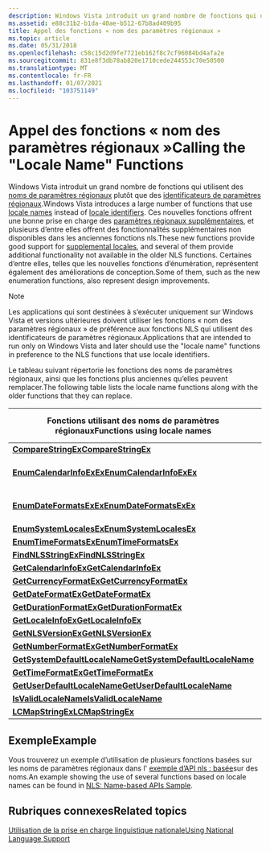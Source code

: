 ```yaml
---
description: Windows Vista introduit un grand nombre de fonctions qui utilisent des noms de paramètres régionaux plutôt que des identificateurs de paramètres régionaux.
ms.assetid: e88c31b2-b1da-40ae-b512-67b8ad409b95
title: Appel des fonctions « nom des paramètres régionaux »
ms.topic: article
ms.date: 05/31/2018
ms.openlocfilehash: c58c15d2d9fe7721eb162f8c7cf96084bd4afa2e
ms.sourcegitcommit: 831e8f3db78ab820e1710cede244553c70e50500
ms.translationtype: MT
ms.contentlocale: fr-FR
ms.lasthandoff: 01/07/2021
ms.locfileid: "103751149"
---
```

# <a name="calling-the-locale-name-functions"></a><span data-ttu-id="f6f86-103">Appel des fonctions « nom des paramètres régionaux »</span><span class="sxs-lookup"><span data-stu-id="f6f86-103">Calling the "Locale Name" Functions</span></span>

<span data-ttu-id="f6f86-104">Windows Vista introduit un grand nombre de fonctions qui utilisent des [noms de paramètres régionaux](locale-names.md) plutôt que des [identificateurs de paramètres régionaux](locale-identifiers.md).</span><span class="sxs-lookup"><span data-stu-id="f6f86-104">Windows Vista introduces a large number of functions that use [locale names](locale-names.md) instead of [locale identifiers](locale-identifiers.md).</span></span> <span data-ttu-id="f6f86-105">Ces nouvelles fonctions offrent une bonne prise en charge des [paramètres régionaux supplémentaires](custom-locales.md), et plusieurs d’entre elles offrent des fonctionnalités supplémentaires non disponibles dans les anciennes fonctions nls.</span><span class="sxs-lookup"><span data-stu-id="f6f86-105">These new functions provide good support for [supplemental locales](custom-locales.md), and several of them provide additional functionality not available in the older NLS functions.</span></span> <span data-ttu-id="f6f86-106">Certaines d’entre elles, telles que les nouvelles fonctions d’énumération, représentent également des améliorations de conception.</span><span class="sxs-lookup"><span data-stu-id="f6f86-106">Some of them, such as the new enumeration functions, also represent design improvements.</span></span>

> [!Note]  
> <span data-ttu-id="f6f86-107">Les applications qui sont destinées à s’exécuter uniquement sur Windows Vista et versions ultérieures doivent utiliser les fonctions « nom des paramètres régionaux » de préférence aux fonctions NLS qui utilisent des identificateurs de paramètres régionaux.</span><span class="sxs-lookup"><span data-stu-id="f6f86-107">Applications that are intended to run only on Windows Vista and later should use the "locale name" functions in preference to the NLS functions that use locale identifiers.</span></span>

 

<span data-ttu-id="f6f86-108">Le tableau suivant répertorie les fonctions des noms de paramètres régionaux, ainsi que les fonctions plus anciennes qu’elles peuvent remplacer.</span><span class="sxs-lookup"><span data-stu-id="f6f86-108">The following table lists the locale name functions along with the older functions that they can replace.</span></span>



| <span data-ttu-id="f6f86-109">Fonctions utilisant des noms de paramètres régionaux</span><span class="sxs-lookup"><span data-stu-id="f6f86-109">Functions using locale names</span></span>                                     | <span data-ttu-id="f6f86-110">Fonctions utilisant des identificateurs de paramètres régionaux</span><span class="sxs-lookup"><span data-stu-id="f6f86-110">Functions using locale identifiers</span></span>                                                             |
|------------------------------------------------------------------|------------------------------------------------------------------------------------------------|
| [<span data-ttu-id="f6f86-111">**CompareStringEx**</span><span class="sxs-lookup"><span data-stu-id="f6f86-111">**CompareStringEx**</span></span>](/windows/desktop/api/Stringapiset/nf-stringapiset-comparestringex)                       | [<span data-ttu-id="f6f86-112">**CompareString**</span><span class="sxs-lookup"><span data-stu-id="f6f86-112">**CompareString**</span></span>](/windows/win32/api/stringapiset/nf-stringapiset-comparestringw)                                                         |
| [<span data-ttu-id="f6f86-113">**EnumCalendarInfoExEx**</span><span class="sxs-lookup"><span data-stu-id="f6f86-113">**EnumCalendarInfoExEx**</span></span>](/windows/desktop/api/Winnls/nf-winnls-enumcalendarinfoexex)             | <span data-ttu-id="f6f86-114">[**EnumCalendarInfo**](/windows/desktop/api/Winnls/nf-winnls-enumcalendarinfoa), [ **EnumCalendarInfoEx**](/windows/desktop/api/Winnls/nf-winnls-enumcalendarinfoexa)</span><span class="sxs-lookup"><span data-stu-id="f6f86-114">[**EnumCalendarInfo**](/windows/desktop/api/Winnls/nf-winnls-enumcalendarinfoa), [**EnumCalendarInfoEx**](/windows/desktop/api/Winnls/nf-winnls-enumcalendarinfoexa)</span></span> |
| [<span data-ttu-id="f6f86-115">**EnumDateFormatsExEx**</span><span class="sxs-lookup"><span data-stu-id="f6f86-115">**EnumDateFormatsExEx**</span></span>](/windows/desktop/api/Winnls/nf-winnls-enumdateformatsexex)               | <span data-ttu-id="f6f86-116">[**EnumDateFormats**](/windows/desktop/api/Winnls/nf-winnls-enumdateformatsa), [ **EnumDateFormatsEx**](/windows/desktop/api/Winnls/nf-winnls-enumdateformatsexa)</span><span class="sxs-lookup"><span data-stu-id="f6f86-116">[**EnumDateFormats**](/windows/desktop/api/Winnls/nf-winnls-enumdateformatsa), [**EnumDateFormatsEx**](/windows/desktop/api/Winnls/nf-winnls-enumdateformatsexa)</span></span>     |
| [<span data-ttu-id="f6f86-117">**EnumSystemLocalesEx**</span><span class="sxs-lookup"><span data-stu-id="f6f86-117">**EnumSystemLocalesEx**</span></span>](/windows/desktop/api/Winnls/nf-winnls-enumsystemlocalesex)               | [<span data-ttu-id="f6f86-118">**EnumSystemLocales**</span><span class="sxs-lookup"><span data-stu-id="f6f86-118">**EnumSystemLocales**</span></span>](/windows/desktop/api/Winnls/nf-winnls-enumsystemlocalesa)                                                 |
| [<span data-ttu-id="f6f86-119">**EnumTimeFormatsEx**</span><span class="sxs-lookup"><span data-stu-id="f6f86-119">**EnumTimeFormatsEx**</span></span>](/windows/desktop/api/Winnls/nf-winnls-enumtimeformatsex)                   | [<span data-ttu-id="f6f86-120">**EnumTimeFormats**</span><span class="sxs-lookup"><span data-stu-id="f6f86-120">**EnumTimeFormats**</span></span>](/windows/desktop/api/Winnls/nf-winnls-enumtimeformatsa)                                                     |
| [<span data-ttu-id="f6f86-121">**FindNLSStringEx**</span><span class="sxs-lookup"><span data-stu-id="f6f86-121">**FindNLSStringEx**</span></span>](/windows/desktop/api/Winnls/nf-winnls-findnlsstringex)                       | [<span data-ttu-id="f6f86-122">**FindNLSString**</span><span class="sxs-lookup"><span data-stu-id="f6f86-122">**FindNLSString**</span></span>](/windows/desktop/api/Winnls/nf-winnls-findnlsstring)                                                         |
| [<span data-ttu-id="f6f86-123">**GetCalendarInfoEx**</span><span class="sxs-lookup"><span data-stu-id="f6f86-123">**GetCalendarInfoEx**</span></span>](/windows/desktop/api/Winnls/nf-winnls-getcalendarinfoex)                   | [<span data-ttu-id="f6f86-124">**GetCalendarInfo**</span><span class="sxs-lookup"><span data-stu-id="f6f86-124">**GetCalendarInfo**</span></span>](/windows/desktop/api/Winnls/nf-winnls-getcalendarinfoa)                                                     |
| [<span data-ttu-id="f6f86-125">**GetCurrencyFormatEx**</span><span class="sxs-lookup"><span data-stu-id="f6f86-125">**GetCurrencyFormatEx**</span></span>](/windows/desktop/api/Winnls/nf-winnls-getcurrencyformatex)               | [<span data-ttu-id="f6f86-126">**GetCurrencyFormat**</span><span class="sxs-lookup"><span data-stu-id="f6f86-126">**GetCurrencyFormat**</span></span>](/windows/desktop/api/Winnls/nf-winnls-getcurrencyformata)                                                 |
| [<span data-ttu-id="f6f86-127">**GetDateFormatEx**</span><span class="sxs-lookup"><span data-stu-id="f6f86-127">**GetDateFormatEx**</span></span>](/windows/desktop/api/datetimeapi/nf-datetimeapi-getdateformatex)                       | [<span data-ttu-id="f6f86-128">**GetDateFormat**</span><span class="sxs-lookup"><span data-stu-id="f6f86-128">**GetDateFormat**</span></span>](/windows/desktop/api/datetimeapi/nf-datetimeapi-getdateformata)                                                         |
| [<span data-ttu-id="f6f86-129">**GetDurationFormatEx**</span><span class="sxs-lookup"><span data-stu-id="f6f86-129">**GetDurationFormatEx**</span></span>](/windows/desktop/api/Winnls/nf-winnls-getdurationformatex)               | [<span data-ttu-id="f6f86-130">**GetDurationFormat**</span><span class="sxs-lookup"><span data-stu-id="f6f86-130">**GetDurationFormat**</span></span>](/windows/desktop/api/Winnls/nf-winnls-getdurationformat)                                                 |
| [<span data-ttu-id="f6f86-131">**GetLocaleInfoEx**</span><span class="sxs-lookup"><span data-stu-id="f6f86-131">**GetLocaleInfoEx**</span></span>](/windows/desktop/api/Winnls/nf-winnls-getlocaleinfoex)                       | [<span data-ttu-id="f6f86-132">**GetLocaleInfo**</span><span class="sxs-lookup"><span data-stu-id="f6f86-132">**GetLocaleInfo**</span></span>](/windows/desktop/api/Winnls/nf-winnls-getlocaleinfoa)                                                         |
| [<span data-ttu-id="f6f86-133">**GetNLSVersionEx**</span><span class="sxs-lookup"><span data-stu-id="f6f86-133">**GetNLSVersionEx**</span></span>](/windows/desktop/api/Winnls/nf-winnls-getnlsversionex)                       | [<span data-ttu-id="f6f86-134">**GetNLSVersion**</span><span class="sxs-lookup"><span data-stu-id="f6f86-134">**GetNLSVersion**</span></span>](/windows/desktop/api/Winnls/nf-winnls-getnlsversion)                                                         |
| [<span data-ttu-id="f6f86-135">**GetNumberFormatEx**</span><span class="sxs-lookup"><span data-stu-id="f6f86-135">**GetNumberFormatEx**</span></span>](/windows/desktop/api/Winnls/nf-winnls-getnumberformatex)                   | [<span data-ttu-id="f6f86-136">**GetNumberFormat**</span><span class="sxs-lookup"><span data-stu-id="f6f86-136">**GetNumberFormat**</span></span>](/windows/desktop/api/Winnls/nf-winnls-getnumberformata)                                                     |
| [<span data-ttu-id="f6f86-137">**GetSystemDefaultLocaleName**</span><span class="sxs-lookup"><span data-stu-id="f6f86-137">**GetSystemDefaultLocaleName**</span></span>](/windows/desktop/api/Winnls/nf-winnls-getsystemdefaultlocalename) | [<span data-ttu-id="f6f86-138">**GetSystemDefaultLCID**</span><span class="sxs-lookup"><span data-stu-id="f6f86-138">**GetSystemDefaultLCID**</span></span>](/windows/desktop/api/Winnls/nf-winnls-getsystemdefaultlcid)                                           |
| [<span data-ttu-id="f6f86-139">**GetTimeFormatEx**</span><span class="sxs-lookup"><span data-stu-id="f6f86-139">**GetTimeFormatEx**</span></span>](/windows/desktop/api/datetimeapi/nf-datetimeapi-gettimeformatex)                       | [<span data-ttu-id="f6f86-140">**GetTimeFormat**</span><span class="sxs-lookup"><span data-stu-id="f6f86-140">**GetTimeFormat**</span></span>](/windows/desktop/api/datetimeapi/nf-datetimeapi-gettimeformata)                                                         |
| [<span data-ttu-id="f6f86-141">**GetUserDefaultLocaleName**</span><span class="sxs-lookup"><span data-stu-id="f6f86-141">**GetUserDefaultLocaleName**</span></span>](/windows/desktop/api/Winnls/nf-winnls-getuserdefaultlocalename)     | [<span data-ttu-id="f6f86-142">**GetUserDefaultLCID**</span><span class="sxs-lookup"><span data-stu-id="f6f86-142">**GetUserDefaultLCID**</span></span>](/windows/desktop/api/Winnls/nf-winnls-getuserdefaultlcid)                                               |
| [<span data-ttu-id="f6f86-143">**IsValidLocaleName**</span><span class="sxs-lookup"><span data-stu-id="f6f86-143">**IsValidLocaleName**</span></span>](/windows/desktop/api/Winnls/nf-winnls-isvalidlocalename)                   | [<span data-ttu-id="f6f86-144">**IsValidLocale**</span><span class="sxs-lookup"><span data-stu-id="f6f86-144">**IsValidLocale**</span></span>](/windows/desktop/api/Winnls/nf-winnls-isvalidlocale)                                                         |
| [<span data-ttu-id="f6f86-145">**LCMapStringEx**</span><span class="sxs-lookup"><span data-stu-id="f6f86-145">**LCMapStringEx**</span></span>](/windows/desktop/api/Winnls/nf-winnls-lcmapstringex)                           | [<span data-ttu-id="f6f86-146">**LCMapString**</span><span class="sxs-lookup"><span data-stu-id="f6f86-146">**LCMapString**</span></span>](/windows/desktop/api/Winnls/nf-winnls-lcmapstringa)                                                             |



 

## <a name="example"></a><span data-ttu-id="f6f86-147">Exemple</span><span class="sxs-lookup"><span data-stu-id="f6f86-147">Example</span></span>

<span data-ttu-id="f6f86-148">Vous trouverez un exemple d’utilisation de plusieurs fonctions basées sur les noms de paramètres régionaux dans l' [exemple d’API nls : basée](nls--name-based-apis-sample.md)sur des noms.</span><span class="sxs-lookup"><span data-stu-id="f6f86-148">An example showing the use of several functions based on locale names can be found in [NLS: Name-based APIs Sample](nls--name-based-apis-sample.md).</span></span>

## <a name="related-topics"></a><span data-ttu-id="f6f86-149">Rubriques connexes</span><span class="sxs-lookup"><span data-stu-id="f6f86-149">Related topics</span></span>

<dl> <dt>

[<span data-ttu-id="f6f86-150">Utilisation de la prise en charge linguistique nationale</span><span class="sxs-lookup"><span data-stu-id="f6f86-150">Using National Language Support</span></span>](using-national-language-support.md)
</dt> </dl>

 

 
